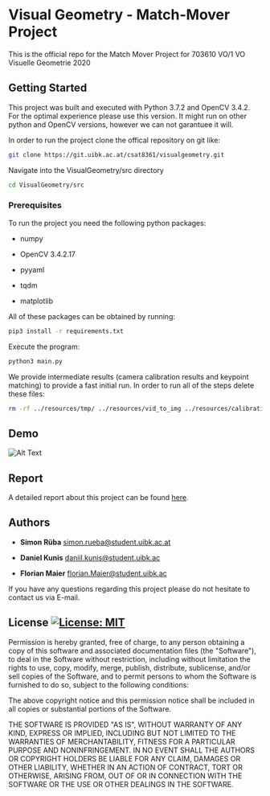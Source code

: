# Visual Geometry - Match-Mover Project

This is the official repo for the Match Mover  Project for 703610 VO/1 VO Visuelle Geometrie 2020


## Getting Started

This project was built and executed with Python 3.7.2 and OpenCV 3.4.2. For the optimal experience please use this version. It might run on other python and OpenCV versions, however we can not garantuee it will.



In order to run the project clone the offical repository on git like:

```bash
git clone https://git.uibk.ac.at/csat8361/visualgeometry.git
```



Navigate into the VisualGeometry/src directory

```bash
cd VisualGeometry/src
```



### Prerequisites

To run the project you need the following python packages:

* numpy

* OpenCV 3.4.2.17

* pyyaml

* tqdm

* matplotlib



All of these packages can be obtained by running:

```bash
pip3 install -r requirements.txt
```



Execute the program:

```bash
python3 main.py
```



We provide intermediate results (camera calibration results and keypoint matching) to provide a fast initial run. In order to run all of the steps delete these files:
```bash
rm -rf ../resources/tmp/ ../resources/vid_to_img ../resources/calibration
```



## Demo

![Alt Text](./resources/result.gif)


## Report

A detailed report about this project can be found [here](./report/report.pdf).



## Authors

* **Simon Rüba** <simon.rueba@student.uibk.ac.at>

* **Daniel Kunis** <daniil.kunis@student.uibk.ac>
* **Florian Maier** <florian.Maier@student.uibk.ac>



If you have any questions regarding this project please do not hesitate to contact us via E-mail.



## License [![License: MIT](https://img.shields.io/badge/License-MIT-yellow.svg)](https://opensource.org/licenses/MIT)

Permission is hereby granted, free of charge, to any person obtaining a copy of this software and associated documentation files (the  "Software"), to deal in the Software without restriction, including  without limitation the rights to use, copy, modify, merge, publish,  distribute, sublicense, and/or sell copies of the Software, and to  permit persons to whom the Software is furnished to do so, subject to  the following conditions:

The above copyright notice and this permission notice shall be included in all copies or substantial portions of the Software.

THE SOFTWARE IS PROVIDED "AS IS", WITHOUT WARRANTY OF ANY KIND,  EXPRESS OR IMPLIED, INCLUDING BUT NOT LIMITED TO THE WARRANTIES OF  MERCHANTABILITY, FITNESS FOR A PARTICULAR PURPOSE AND NONINFRINGEMENT.  IN NO EVENT SHALL THE AUTHORS OR COPYRIGHT HOLDERS BE LIABLE FOR ANY  CLAIM, DAMAGES OR OTHER LIABILITY, WHETHER IN AN ACTION OF CONTRACT,  TORT OR OTHERWISE, ARISING FROM, OUT OF OR IN CONNECTION WITH THE  SOFTWARE OR THE USE OR OTHER DEALINGS IN THE SOFTWARE.